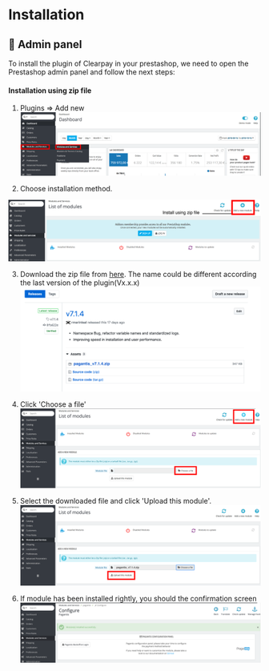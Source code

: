 # Installation

## :wrench: Admin panel

To install the plugin of Clearpay in your prestashop, we need to open the Prestashop admin panel and follow the next steps:

#### Installation using zip file
1. Plugins => Add new
![Step 1](./prestashop_installation_1.png?raw=true "Step 1")

2. Choose installation method.

![Step 2](./prestashop_installation_2.png?raw=true "Step 2")
<!--
#### Installation using marketplace
3. Click on "Install" button
![Step 3](./prestashop_installation_3a.png?raw=true "Step 3")

4. If module has been installed rightly, you should the confirmation screen
![Step 4](./prestashop_installation_4a.png?raw=true "Step 4")-->


3. Download the zip file from [here](https://github.com/pagantis/prestashop/releases/latest). The name could be different according the last version of the plugin(Vx.x.x)
![Step 3](./prestashop_installation_3b.png?raw=true "Step 3")

4. Click 'Choose a file'
![Step 4](./prestashop_installation_4b.png?raw=true "Step 4")

5. Select the downloaded file and click 'Upload this module'.
![Step 5](./prestashop_installation_5b.png?raw=true "Step 5")

6. If module has been installed rightly, you should the confirmation screen
![Step 6](./prestashop_installation_4a.png?raw=true "Step 6")

